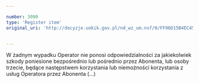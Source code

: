 ```yaml
---

number: 3090
type: 'Register item'
original_uri: 'http://decyzje.uokik.gov.pl/nd_wz_um.nsf/0/FF96D15B4EC45FE3C12579F8003A28B0?OpenDocument'


---
```


W żadnym wypadku Operator nie ponosi odpowiedzialności za jakiekolwiek szkody poniesione bezpośrednio lub pośrednio przez Abonenta, lub osoby trzecie, będące następstwem korzystania lub niemożności korzystania z usług Operatora przez Abonenta (...)
